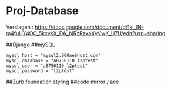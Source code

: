# Proj-Database

Verslagen : https://docs.google.com/document/d/1ki_IN-m4fuHY4OC_5kxvkX_DA_bjRzRzxaXyVwK_U7U/edit?usp=sharing

##Django
##mySQL
```
mysql_host = "mysql2.000webhost.com"
mysql_database = "a8750110_l2ptest"
mysql_user = "a8750110_l2ptest"
mysql_password = "l2ptest"
```
##Zurb foundation styling
##code mirror / ace 
